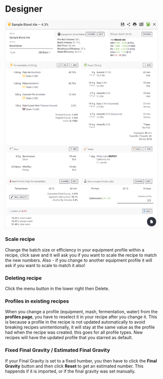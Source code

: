 # Designer

![Easy layout for creating your recipe](../../.gitbook/assets/image%20%2834%29.png)

###  Scale recipe

Change the batch size or efficiency in your equipment profile within a recipe, click save and it will ask you if you want to scale the recipe to match the new numbers. Also - if you change to another equipment profile it will ask if you want to scale to match it also!

### Deleting recipe

Click the menu button in the lower right then Delete.

### Profiles in existing recipes

When you change a profile \(equipment, mash, fermentation, water\) from the **profiles page**, you have to reselect it in your recipe after you change it. This is because a profile in the recipe is not updated automatically to avoid breaking recipes unintentionally, it will stay at the same value as the profile had when the recipe was created. this goes for all profile types. New recipes will have the updated profile that you starred as default.

### Fixed Final Gravity / Estimated Final Gravity

If your Final Gravity is set to a fixed humber, you then have to click the **Final Gravity** button and then click **Reset** to get an estimated number. This happends if it is imported, or if the final gravity was set manually.

